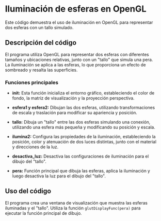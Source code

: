 # Iluminación de esferas en OpenGL

Este código demuestra el uso de iluminación en OpenGL para representar dos esferas con un tallo simulado.

## Descripción del código

El programa utiliza OpenGL para representar dos esferas con diferentes tamaños y ubicaciones relativas, junto con un "tallo" que simula una pera. La iluminación se aplica a las esferas, lo que proporciona un efecto de sombreado y resalta las superficies.

### Funciones principales

- **init:** Esta función inicializa el entorno gráfico, estableciendo el color de fondo, la matriz de visualización y la proyección perspectiva.
  
- **esfera1 y esfera2:** Dibujan las dos esferas, utilizando transformaciones de escala y traslación para modificar su apariencia y posición.
  
- **tallo:** Dibuja un "tallo" entre las dos esferas simulando una conexión, utilizando una esfera más pequeña y modificando su posición y escala.

- **ilumina2:** Configura las propiedades de la iluminación, estableciendo la posición, color y atenuación de dos luces distintas, junto con el material y direcciones de la luz.

- **desactiva_luz:** Desactiva las configuraciones de iluminación para el dibujo del "tallo".

- **pera:** Función principal que dibuja las esferas, aplica la iluminación y luego desactiva la luz para el dibujo del "tallo".

## Uso del código

El programa crea una ventana de visualización que muestra las esferas iluminadas y el "tallo". Utiliza la función `glutDisplayFunc(pera)` para ejecutar la función principal de dibujo.
